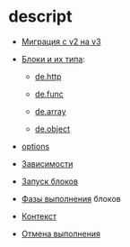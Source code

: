 # descript

  * [Миграция с v2 на v3](./docs/v2-v3.md)

  * [Блоки и их типа](./docs/blocks.md):

      * [de.http](./docs/http_block.md)

      * [de.func](./docs/function_block.md)

      * [de.array](./docs/array_block.md)

      * [de.object](./docs/object_block.md)

  * [options](./docs/options.md)

  * [Зависимости](./docs/deps.md)

  * [Запуск блоков](./docs/run.md)

  * [Фазы выполнения](./docs/phases.md) блоков

  * [Контекст](./docs/context.md)

  * [Отмена выполнения](./docs/cancel.md)
